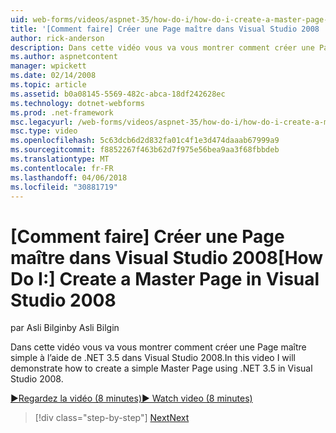 ```yaml
---
uid: web-forms/videos/aspnet-35/how-do-i/how-do-i-create-a-master-page-in-visual-studio-2008
title: '[Comment faire] Créer une Page maître dans Visual Studio 2008 | Documents Microsoft'
author: rick-anderson
description: Dans cette vidéo vous va vous montrer comment créer une Page maître simple à l’aide de .NET 3.5 dans Visual Studio 2008.
ms.author: aspnetcontent
manager: wpickett
ms.date: 02/14/2008
ms.topic: article
ms.assetid: b0a08145-5569-482c-abca-18df242628ec
ms.technology: dotnet-webforms
ms.prod: .net-framework
msc.legacyurl: /web-forms/videos/aspnet-35/how-do-i/how-do-i-create-a-master-page-in-visual-studio-2008
msc.type: video
ms.openlocfilehash: 5c63dcb6d2d832fa01c4f1e3d474daaab67999a9
ms.sourcegitcommit: f8852267f463b62d7f975e56bea9aa3f68fbbdeb
ms.translationtype: MT
ms.contentlocale: fr-FR
ms.lasthandoff: 04/06/2018
ms.locfileid: "30881719"
---
```

<a name="how-do-i-create-a-master-page-in-visual-studio-2008"></a><span data-ttu-id="22001-103">[Comment faire] Créer une Page maître dans Visual Studio 2008</span><span class="sxs-lookup"><span data-stu-id="22001-103">[How Do I:] Create a Master Page in Visual Studio 2008</span></span>
====================
<span data-ttu-id="22001-104">par Asli Bilgin</span><span class="sxs-lookup"><span data-stu-id="22001-104">by Asli Bilgin</span></span>

<span data-ttu-id="22001-105">Dans cette vidéo vous va vous montrer comment créer une Page maître simple à l’aide de .NET 3.5 dans Visual Studio 2008.</span><span class="sxs-lookup"><span data-stu-id="22001-105">In this video I will demonstrate how to create a simple Master Page using .NET 3.5 in Visual Studio 2008.</span></span>

[<span data-ttu-id="22001-106">&#9654;Regardez la vidéo (8 minutes)</span><span class="sxs-lookup"><span data-stu-id="22001-106">&#9654; Watch video (8 minutes)</span></span>](https://channel9.msdn.com/Blogs/ASP-NET-Site-Videos/how-do-i-create-a-master-page-in-visual-studio-2008)

> [!div class="step-by-step"]
> [<span data-ttu-id="22001-107">Next</span><span class="sxs-lookup"><span data-stu-id="22001-107">Next</span></span>](how-do-i-create-nested-master-page-in-visual-studio-2008.md)
